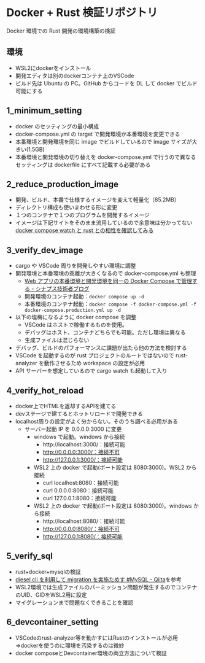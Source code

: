 # Docker + Rust 検証リポジトリ

Docker 環境での Rust 開発の環境構築の検証

## 環境

- WSL2にdockerをインストール
- 開発エディタは別のdockerコンテナ上のVSCode  
- ビルド先は Ubuntu の PC。GitHub からコードを DL して docker でビルド可能にする

## 1_minimum_setting

- docker のセッティングの最小構成
- docker-compose.yml の target で開発環境か本番環境を変更できる
- 本番環境と開発環境を同じ image でビルドしているので image サイズが大きい(1.5GB)
- 本番環境と開発環境の切り替えを docker-compose.yml で行うので異なるセッティングは dockerfile にすべて記載する必要がある

## 2_reduce_production_image

- 開発、ビルド、本番で仕様するイメージを変えて軽量化（85.2MB）
- ディレクトリ構成も使いまわせる形に変更
- １つのコンテナで１つのプログラムを開発するイメージ
- イメージは下記サイトをそのまま流用しているので余意味は分かってない
  [docker compose watch と rust との相性を確認してみる](https://zenn.dev/frusciante/articles/edbec9640f5a50)

## 3_verify_dev_image

- cargo や VSCode 周りを開発しやすい環境に調整
- 開発環境と本番環境の乖離が大きくなるので docker-compose.yml も整理
  - [Web アプリの本番環境と開発環境を同一の Docker Compose で管理する - シナプス技術者ブログ](https://tech.synapse.jp/entry/2023/06/15/183000)
  - 開発環境のコンテナ起動：`docker compose up -d`
  - 本番環境のコンテナ起動：`docker compose -f docker-compose.yml -f docker-compose.production.yml up -d`
- 以下の塩梅になるように docker compose を調整
  - VSCode はホストで稼働するものを使用。
  - デバッグはホスト、コンテナどちらでも可能。ただし環境は異なる
  - 生成ファイルは混じらない
- デバッグ、ビルドのパフォーマンスに課題が出たら他の方法を検討する
- VSCode を起動するのが rust プロジェクトのルートではないので rust-analyzer を動作させるため workspace の設定が必用
- API サーバーを想定しているので cargo watch も起動して入り

## 4_verify_hot_reload

- docker上でHTMLを返却するAPIを建てる
- devステージで建てるとホットリロードで開発できる
- localhost周りの設定がよく分からない。そのうち調べる必用がある
  - サーバー起動 IP を 0.0.0.0:3000 に変更
    - windows で起動。windows から接続
      - http://localhost:3000/：接続可能
      - http://0.0.0.0:3000/：接続不可
      - http://127.0.0.1:3000/：接続可能
    - WSL2 上の docker で起動(ポート設定は 8080:3000)。WSL2 から接続
      - curl localhost:8080：接続可能
      - curl 0.0.0.0:8080：接続可能
      - curl 127.0.0.1:8080：接続可能
    - WSL2 上の docker で起動(ポート設定は 8080:3000)。windows から接続
      - http://localhost:8080/：接続可能
      - http://0.0.0.0:8080/：接続不可
      - http://127.0.0.1:8080/：接続可能

## 5_verify_sql

- rust+docker+mysqlの検証
- [diesel cli を利用して migration を実施ためす #MySQL - Qiita](https://qiita.com/Gma_Gama/items/a489be2207f0b35f9282)を参考
- WSL2環境では生成ファイルのパーミッション問題が発生するのでコンテナのUID、GIDをWSL2用に設定
- マイグレーションまで問題なくできることを確認

## 6_devcontainer_setting

- VSCodeのrust-analyzer等を動かすにはRustのインストールが必用  
  ⇒dockerを使うのに環境を汚染するのは微妙
- docker composeとDevcontainer環境の両立方法について検証


